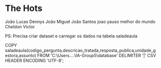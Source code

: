 ﻿
# The Hots
João Lucas
Dennys
João Miguel
João Santos
joao yauso melhor do mundo
Cheldon 
Victor

PS: Precisa criar dataset e carregar os dados na tabela saladeaula

COPY saladeaula(codigo_pergunta,descricao_tratada,resposta_publica,unidade_gestora,assunto) FROM 'C:\Users\....\IA-Group5\database\' DELIMITER '|' CSV HEADER ENCODING 'UTF-8';
